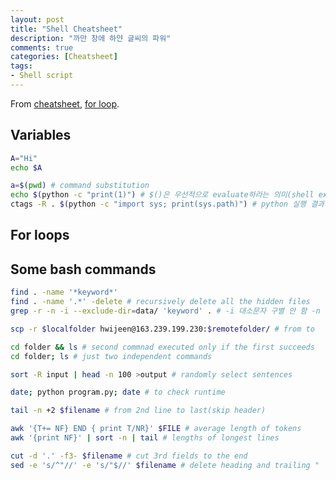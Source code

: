 ```yaml
---
layout: post
title: "Shell Cheatsheet"
description: "까만 창에 하얀 글씨의 파워"
comments: true
categories: [Cheatsheet]
tags:
- Shell script
---
```


From [cheatsheet](https://devhints.io/bash), [for loop](https://www.cyberciti.biz/faq/bash-for-loop/).

## Variables

```bash
A="Hi"
echo $A

a=$(pwd) # command substitution
echo $(python -c "print(1)") # $()은 우선적으로 evaluate하라는 의미(shell execution)
ctags -R . $(python -c "import sys; print(sys.path)") # python 실행 결과가 커맨드로 입력됨
```



## For loops





## Some bash commands

```bash
find . -name '*keyword*'
find . -name '.*' -delete # recursively delete all the hidden files
grep -r -n -i --exclude-dir=data/ 'keyword' . # -i 대소문자 구별 안 함 -n line number

scp -r $localfolder hwijeen@163.239.199.230:$remotefolder/ # from to

cd folder && ls # second commnad executed only if the first succeeds
cd folder; ls # just two independent commands

sort -R input | head -n 100 >output # randomly select sentences

date; python program.py; date # to check runtime

tail -n +2 $filename # from 2nd line to last(skip header)

awk '{T+= NF} END { print T/NR}' $FILE # average length of tokens 
awk '{print NF}' | sort -n | tail # lengths of longest lines

cut -d '.' -f3- $filename # cut 3rd fields to the end
sed -e 's/^"//' -e 's/"$//' $filename # delete heading and trailing "
```

